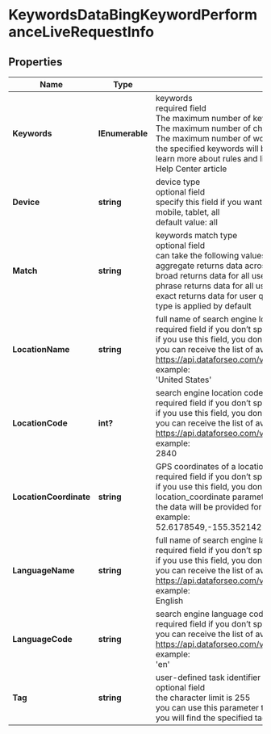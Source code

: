 # KeywordsDataBingKeywordPerformanceLiveRequestInfo


## Properties

| Name | Type | Description | Notes |
|------------ | ------------- | ------------- | -------------|
**Keywords** | **IEnumerable<string>** | keywords<br>required field<br>The maximum number of keywords you can specify: 1000<br>The maximum number of characters for each keyword: 80<br>The maximum number of words for each keyword phrase: 10<br>the specified keywords will be converted to lowercase, data will be provided in a separate array<br>learn more about rules and limitations of keyword and keywords fields in DataForSEO APIs in this Help Center article |[optional]|
**Device** | **string** | device type<br>optional field<br>specify this field if you want to get the data for a particular device typepossible values: desktop, mobile, tablet, all<br>default value: all |[optional]|
**Match** | **string** | keywords match type<br>optional field<br>can take the following values:<br>aggregate returns data across all match types;<br>broad returns data for all user queries containing the specified keyword with varying word order;<br>phrase returns data for all user queries containing the specified keyword with identical word order;<br>exact returns data for user query that matches the specified keyword;Note: the aggregate match type is applied by default |[optional]|
**LocationName** | **string** | full name of search engine location<br>required field if you don’t specify location_code or location_coordinate<br>if you use this field, you don’t need to specify location_code or location_coordinate<br>you can receive the list of available locations and languages by making a separate request to https://api.dataforseo.com/v3/keywords_data/bing/keyword_performance/locations_and_languages<br>example:<br>'United States' |[optional]|
**LocationCode** | **int?** | search engine location code<br>required field if you don’t specify location_name or location_coordinate<br>if you use this field, you don’t need to specify location_name or location_coordinate<br>you can receive the list of available locations and languages by making a separate request to https://api.dataforseo.com/v3/keywords_data/bing/keyword_performance/locations_and_languages<br>example:<br>2840 |[optional]|
**LocationCoordinate** | **string** | GPS coordinates of a location<br>required field if you don’t specify location_name or location_code<br>if you use this field, you don’t need to specify location_name or location_code<br>location_coordinate parameter should be specified in the “latitude,longitude” format<br>the data will be provided for the country the specified coordinates belong to<br>example:<br>52.6178549,-155.352142 |[optional]|
**LanguageName** | **string** | full name of search engine language<br>required field if you don’t specify language_code<br>if you use this field, you don’t need to specify language_code<br>you can receive the list of available locations and languages by making a separate request to https://api.dataforseo.com/v3/keywords_data/bing/keyword_performance/locations_and_languages<br>example:<br>English |[optional]|
**LanguageCode** | **string** | search engine language code<br>required field if you don’t specify language_name<br>you can receive the list of available locations and languages by making a separate request to https://api.dataforseo.com/v3/keywords_data/bing/keyword_performance/locations_and_languages<br>example:<br>'en' |[optional]|
**Tag** | **string** | user-defined task identifier<br>optional field<br>the character limit is 255<br>you can use this parameter to identify the task and match it with the result<br>you will find the specified tag value in the data object of the response |[optional]|